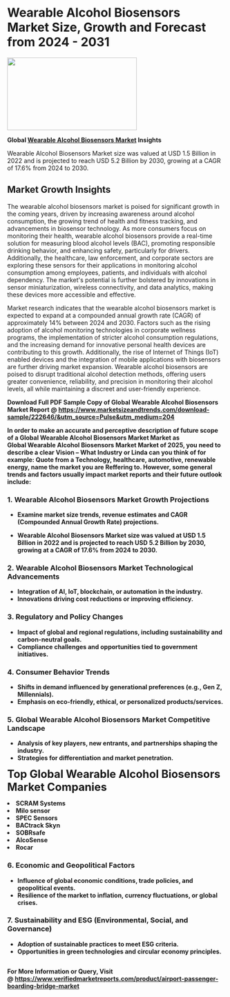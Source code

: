 <H1>Wearable Alcohol Biosensors Market Size, Growth and Forecast from 2024 - 2031</H1><img class="aligncenter size-medium wp-image-584254" src="https://thirdeyenews.in/wp-content/uploads/2024/09/Global-Market-Research-300x168.jpeg" alt="" width="300" height="168" /><p><strong>Global&nbsp;<a href="https://www.marketsizeandtrends.com/download-sample/222646/&amp;utm_source=Pulse&amp;utm_medium=204">Wearable Alcohol Biosensors Market</a> Insights</strong></p><p>Wearable Alcohol Biosensors Market size was valued at USD 1.5 Billion in 2022 and is projected to reach USD 5.2 Billion by 2030, growing at a CAGR of 17.6% from 2024 to 2030.</p><p><h2>Market Growth Insights</h2> <p>The wearable alcohol biosensors market is poised for significant growth in the coming years, driven by increasing awareness around alcohol consumption, the growing trend of health and fitness tracking, and advancements in biosensor technology. As more consumers focus on monitoring their health, wearable alcohol biosensors provide a real-time solution for measuring blood alcohol levels (BAC), promoting responsible drinking behavior, and enhancing safety, particularly for drivers. Additionally, the healthcare, law enforcement, and corporate sectors are exploring these sensors for their applications in monitoring alcohol consumption among employees, patients, and individuals with alcohol dependency. The market's potential is further bolstered by innovations in sensor miniaturization, wireless connectivity, and data analytics, making these devices more accessible and effective.</p> <p><strong></strong></p> <p>Market research indicates that the wearable alcohol biosensors market is expected to expand at a compounded annual growth rate (CAGR) of approximately 14% between 2024 and 2030. Factors such as the rising adoption of alcohol monitoring technologies in corporate wellness programs, the implementation of stricter alcohol consumption regulations, and the increasing demand for innovative personal health devices are contributing to this growth. Additionally, the rise of Internet of Things (IoT) enabled devices and the integration of mobile applications with biosensors are further driving market expansion. Wearable alcohol biosensors are poised to disrupt traditional alcohol detection methods, offering users greater convenience, reliability, and precision in monitoring their alcohol levels, all while maintaining a discreet and user-friendly experience.</p> <p><strong></p><p><span class=""><strong>Download Full PDF Sample Copy of Global Wearable Alcohol Biosensors Market Report</strong> @ <a href="https://www.marketsizeandtrends.com/download-sample/222646/&amp;utm_source=Pulse&amp;utm_medium=204" target="_blank">https://www.marketsizeandtrends.com/download-sample/222646/&amp;utm_source=Pulse&amp;utm_medium=204</a></span></p><p>In order to make an accurate and perceptive description of future scope of a Global&nbsp;Wearable Alcohol Biosensors Market Market as Global&nbsp;Wearable Alcohol Biosensors Market Market of 2025, you need to describe a clear Vision &ndash; What Industry or Linda can you think of for example: Quote from a Technology, healthcare, automotive, renewable energy, name the market you are Reffering to. However, some general trends and factors usually impact market reports and their future outlook include:</p><h3>1.&nbsp;<strong>Wearable Alcohol Biosensors Market Growth Projections</strong></h3><ul><li>Examine market size trends, revenue estimates and CAGR (Compounded Annual Growth Rate) projections.</li><li><p>Wearable Alcohol Biosensors Market size was valued at USD 1.5 Billion in 2022 and is projected to reach USD 5.2 Billion by 2030, growing at a CAGR of 17.6% from 2024 to 2030.</p></li></ul><h3>2.&nbsp;<strong>Wearable Alcohol Biosensors Market Technological Advancements</strong></h3><ul><li>Integration of AI, IoT, blockchain, or automation in the industry.</li><li>Innovations driving cost reductions or improving efficiency.</li></ul><h3>3.&nbsp;<strong>Regulatory and Policy Changes</strong></h3><ul><li>Impact of global and regional regulations, including sustainability and carbon-neutral goals.</li><li>Compliance challenges and opportunities tied to government initiatives.</li></ul><h3>4.&nbsp;<strong>Consumer Behavior Trends</strong></h3><ul><li>Shifts in demand influenced by generational preferences (e.g., Gen Z, Millennials).</li><li>Emphasis on eco-friendly, ethical, or personalized products/services.</li></ul><h3>5.&nbsp;<strong>Global Wearable Alcohol Biosensors Market Competitive Landscape</strong></h3><ul><li>Analysis of key players, new entrants, and partnerships shaping the industry.</li><li>Strategies for differentiation and market penetration.</li></ul><p data-pm-slice="1 1 []"><span style="color: inherit; font-family: inherit; font-size: 25px;">Top Global Wearable Alcohol Biosensors Market Companies</span></p><div class="" data-test-id=""><p><li>SCRAM Systems</li><li> Milo sensor</li><li> SPEC Sensors</li><li> BACtrack Skyn</li><li> SOBRsafe</li><li> AlcoSense</li><li> Rocar</li></p></div><h3>6.&nbsp;<strong>Economic and Geopolitical Factors</strong></h3><ul><li>Influence of global economic conditions, trade policies, and geopolitical events.</li><li>Resilience of the market to inflation, currency fluctuations, or global crises.</li></ul><h3>7.&nbsp;<strong>Sustainability and ESG (Environmental, Social, and Governance)</strong></h3><ul><li>Adoption of sustainable practices to meet ESG criteria.</li><li>Opportunities in green technologies and circular economy principles.</li></ul><h2><strong style="font-size: 14px;">For More Information or Query, Visit @&nbsp;</strong><a style="background-color: #ffffff; font-size: 14px;" href="https://www.marketsizeandtrends.com/report/wearable-alcohol-biosensors-market/" target="_blank">https://www.verifiedmarketreports.com/product/airport-passenger-boarding-bridge-market</a></h2>
